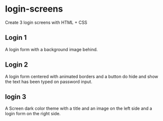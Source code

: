 # login-screens
Create 3 login screens with HTML + CSS



## Login 1
A login form with a background image behind.


## Login 2
A login form centered with animated borders and a button do hide and show the text has been typed on password input.


## login 3
A Screen dark color theme with a title and an image on the left side and a login form on the right side.
